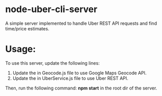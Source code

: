 # node-uber-cli-server
A simple server implemented to handle Uber REST API requests and find time/price estimates.

# Usage:
To use this server, update the following lines:

1. Update the <Your Google API Key> in Geocode.js file to use Google Maps Geocode API.
2. Update the <Your Uber Server Token> in UberService.js file to use Uber REST API.

Then, run the following command: **npm start** in the root dir of the server.
